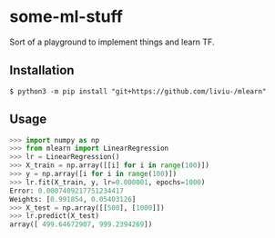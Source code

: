 # some-ml-stuff

Sort of a playground to implement things and learn TF.


## Installation

```
$ python3 -m pip install "git+https://github.com/liviu-/mlearn"
```

## Usage

```python
>>> import numpy as np
>>> from mlearn import LinearRegression
>>> lr = LinearRegression()
>>> X_train = np.array([[i] for i in range(100)])
>>> y = np.array([i for i in range(100)])
>>> lr.fit(X_train, y, lr=0.000001, epochs=1000)
Error: 0.0007409217751234417
Weights: [0.991854, 0.05403126]
>>> X_test = np.array([[500], [1000]])
>>> lr.predict(X_test)
array([ 499.64672907, 999.2394269])
```
